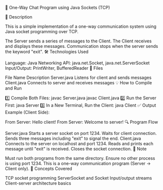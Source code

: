 📄 One-Way Chat Program using Java Sockets (TCP)

📘 Description

This is a simple implementation of a one-way communication system using Java socket programming over TCP.

The Server sends a series of messages to the Client.
The Client receives and displays these messages.
Communication stops when the server sends the keyword "exit".
🛠️ Technologies Used

Language: Java
Networking API: java.net.Socket, java.net.ServerSocket
Input/Output: PrintWriter, BufferedReader
📁 Files

File Name	Description
Server.java	Listens for client and sends messages
Client.java	Connects to server and receives messages
💡 How to Compile and Run

1️⃣ Compile Both Files:
javac Server.java
javac Client.java
2️⃣ Run the Server First:
java Server
3️⃣ In a New Terminal, Run the Client:
java Client
✅ Output Example (Client Side):

From Server: Hello client!
From Server: Welcome to server!
🔍 Program Flow

Server.java
Starts a server socket on port 1234.
Waits for client connection.
Sends three messages including "exit" to signal the end.
Client.java
Connects to the server on localhost and port 1234.
Reads and prints each message until "exit" is received.
Closes the socket connection.
📌 Note

Must run both programs from the same directory.
Ensure no other process is using port 1234.
This is a one-way communication program (Server → Client only).
🧠 Concepts Covered

TCP socket programming
ServerSocket and Socket
Input/output streams
Client-server architecture basics

